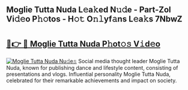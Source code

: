 ## Moglie Tutta Nuda L𝚎a𝚔ed N𝚞𝚍e - Part-Zol Vi𝚍𝚎o P𝚑𝚘tos - H𝚘𝚝 O𝚗𝚕yf𝚊ns L𝚎a𝚔s 7NbwZ

# <h2><a href="http://kf51b46.oniu.top/?m=Moglie+Tutta+Nuda">🔗👉 🔴 Moglie Tutta Nuda P𝚑ot𝚘𝚜 V𝚒d𝚎o</a></h2>

[![Moglie Tutta Nuda Nu𝚍e𝚜](https://i.imgur.com/0qMVB7G.gif)](http://kf51b46.oniu.top/?m=Moglie+Tutta+Nuda)
Social media thought leader Moglie Tutta Nuda, known for publishing dance and lifestyle content, consisting of presentations and vlogs. Influential personality Moglie Tutta Nuda, celebrated for their remarkable achievements and impact on society.  
